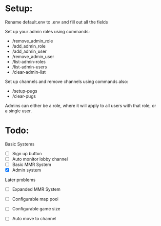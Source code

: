 # Setup:
Rename default.env to .env and fill out all the fields

Set up your admin roles using commands:

 - /remove_admin_role
 - /add_admin_role
 - /add_admin_user
 - /remove_admin_user
 - /list-admin-roles
 - /list-admin-users
 - /clear-admin-list

Set up channels and remove channels using commands also:
 - /setup-pugs
 - /clear-pugs


Admins can either be a role, where it will apply to all users with that role, or a single user.

# Todo:
Basic Systems
- [ ] Sign up button
- [ ] Auto monitor lobby channel
- [ ] Basic MMR System
- [x] Admin system

Later problems
- [ ] Expanded MMR System
- [ ] Configurable map pool
- [ ] Configurable game size
- [ ] Auto move to channel


